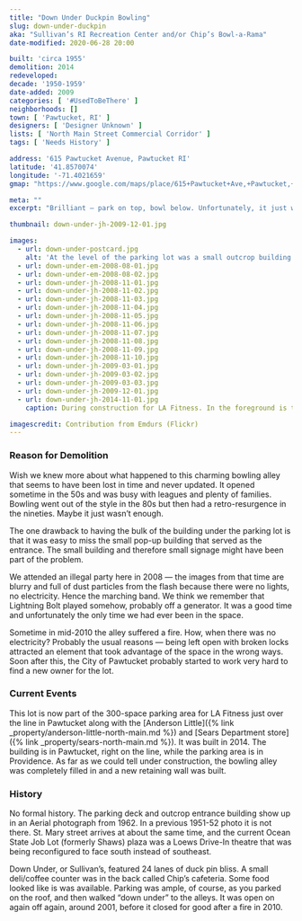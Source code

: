 ```yaml
---
title: "Down Under Duckpin Bowling"
slug: down-under-duckpin
aka: "Sullivan’s RI Recreation Center and/or Chip’s Bowl-a-Rama"
date-modified: 2020-06-28 20:00

built: 'circa 1955'
demolition: 2014
redeveloped: 
decade: '1950-1959'
date-added: 2009
categories: [ '#UsedToBeThere' ]
neighborhoods: []
town: [ 'Pawtucket, RI' ]
designers: [ 'Designer Unknown' ]
lists: [ 'North Main Street Commercial Corridor' ]
tags: [ 'Needs History' ]

address: '615 Pawtucket Avenue, Pawtucket RI'
latitude: '41.8570074'
longitude: '-71.4021659'
gmap: "https://www.google.com/maps/place/615+Pawtucket+Ave,+Pawtucket,+RI+02860/@41.8570074,-71.4021659,17z/data=!3m1!4b1!4m5!3m4!1s0x89e444b8b44094c5:0xdec07465306f4e80!8m2!3d41.8570034!4d-71.3999719"

meta: ""
excerpt: "Brilliant — park on top, bowl below. Unfortunately, it just wasn’t hip enough to survive waning interest before bowling made a resurgence."

thumbnail: down-under-jh-2009-12-01.jpg

images:
  - url: down-under-postcard.jpg
    alt: 'At the level of the parking lot was a small outcrop building that served as the main entrance. In the building was a set of stairs that led down to the bowling alley below the parking lot. The bowling alley was a time capsule of late 70s interior design.'
  - url: down-under-em-2008-08-01.jpg
  - url: down-under-em-2008-08-02.jpg
  - url: down-under-jh-2008-11-01.jpg
  - url: down-under-jh-2008-11-02.jpg
  - url: down-under-jh-2008-11-03.jpg
  - url: down-under-jh-2008-11-04.jpg
  - url: down-under-jh-2008-11-05.jpg
  - url: down-under-jh-2008-11-06.jpg
  - url: down-under-jh-2008-11-07.jpg
  - url: down-under-jh-2008-11-08.jpg
  - url: down-under-jh-2008-11-09.jpg
  - url: down-under-jh-2008-11-10.jpg
  - url: down-under-jh-2009-03-01.jpg
  - url: down-under-jh-2009-03-02.jpg
  - url: down-under-jh-2009-03-03.jpg
  - url: down-under-jh-2009-12-01.jpg
  - url: down-under-jh-2014-11-01.jpg
    caption: During construction for LA Fitness. In the foreground is the Down Under retaining wall and new wall to the right. The Anderson Little sign still stands in the background, along with the old Sears Department store.

imagescredit: Contribution from Emdurs (Flickr)
---
```


### Reason for Demolition

Wish we knew more about what happened to this charming bowling alley that seems to have been lost in time and never updated. It opened sometime in the 50s and was busy with leagues and plenty of families. Bowling went out of the style in the 80s but then had a retro-resurgence in the nineties. Maybe it just wasn’t enough. 

The one drawback to having the bulk of the building under the parking lot is that it was easy to miss the small pop-up building that served as the entrance. The small building and therefore small signage might have been part of the problem. 

We attended an illegal party here in 2008 — the images from that time are blurry and full of dust particles from the flash because there were no lights, no electricity. Hence the marching band. We think we remember that Lightning Bolt played somehow, probably off a generator. It was a good time and unfortunately the only time we had ever been in the space. 

Sometime in mid-2010 the alley suffered a fire. How, when there was no electricity? Probably the usual reasons — being left open with broken locks attracted an element that took advantage of the space in the wrong ways. Soon after this, the City of Pawtucket probably started to work very hard to find a new owner for the lot. 


### Current Events

This lot is now part of the 300-space parking area for LA Fitness just over the line in Pawtucket along with the [Anderson Little]({% link _property/anderson-little-north-main.md %}) and [Sears Department store]({% link _property/sears-north-main.md %}). It was built in 2014. The building is in Pawtucket, right on the line, while the parking area is in Providence. As far as we could tell under construction, the bowling alley was completely filled in and a new retaining wall was built. 


### History

No formal history. The parking deck and outcrop entrance building show up in an Aerial photograph from 1962. In a previous 1951-52 photo it is not there. St. Mary street arrives at about the same time, and the current Ocean State Job Lot (formerly Shaws) plaza was a Loews Drive-In theatre that was being reconfigured to face south instead of southeast. 

Down Under, or Sullivan’s, featured 24 lanes of duck pin bliss. A small deli/coffee counter was in the back called Chip’s cafeteria. Some food looked like is was available. Parking was ample, of course, as you parked on the roof, and then walked “down under” to the alleys. It was open on again off again, around 2001, before it closed for good after a fire in 2010.
